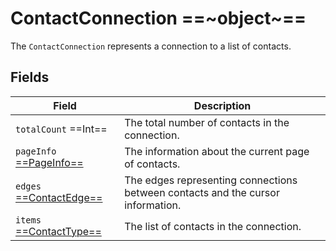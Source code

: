 # ContactConnection ==~object~==

The `ContactConnection` represents a connection to a list of contacts.

## Fields

| Field                	                                            | Description                                                                   	|
|-----------------------------------------------------------------	|-------------------------------------------------------------------------------	|
| `totalCount`  ==Int==     	                                    | The total number of contacts in the connection.                                	|
| `pageInfo` [ ==PageInfo== ](../../Catalog/objects/PageInfo.md) 	| The information about the current page of contacts.                            	|
| `edges` [ ==ContactEdge== ](ContactEdge.md)       	            | The edges representing connections between contacts and the cursor information. 	|
| `items` [ ==ContactType== ](ContactType.md)       	            | The list of contacts in the connection.                                         	|

